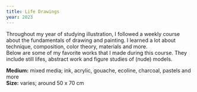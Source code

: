 ```yaml
---
title: Life Drawings
year: 2023
---
```

Throughout my year of studying illustration, I followed a weekly course about the fundamentals of drawing and painting. I learned a lot about technique, composition, color theory, materials and more. 
<br>
Below are some of my favorite works that I made during this course. They include still lifes, abstract work and figure studies of (nude) models. 

<Images images="big5.jpg,cover.jpg" height="800px" width="800px" lgColumns="2"/>
<Images images="det1.jpg,det2.JPG,det3.JPG,det4.jpg" height="800px" width="800px" lgColumns="4"/>

<Images images="big2.jpg,big6.jpg" height="800px" width="800px" lgColumns="2"/>
<Images images="big3.jpg,big4.jpg" height="800px" width="800px" lgColumns="2"/>

**Medium:** mixed media; ink, acrylic, gouache, ecoline, charcoal, pastels and more <br>
**Size:** varies; around 50 x 70 cm
